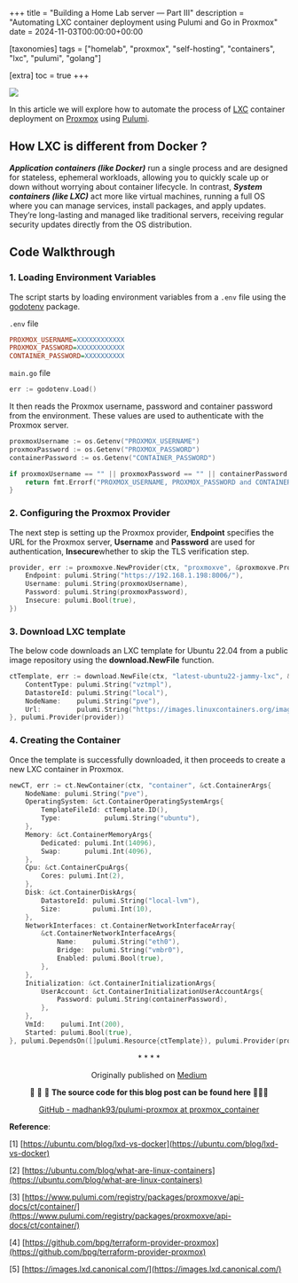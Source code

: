 +++
title = "Building a Home Lab server — Part III"
description = "Automating LXC container deployment using Pulumi and Go in Proxmox"
date = 2024-11-03T00:00:00+00:00

[taxonomies]
tags = ["homelab", "proxmox", "self-hosting", "containers", "lxc", "pulumi", "golang"]

[extra]
toc = true
+++

![](https://cdn-images-1.medium.com/max/3840/1*klPR_aiCnV51Qh6AWOkLNg.jpeg)

In this article we will explore how to automate the process of [LXC](https://linuxcontainers.org/lxc/introduction/) container deployment on [Proxmox](https://www.proxmox.com/en/) using [Pulumi](https://www.pulumi.com/).

## How LXC is different from Docker ?

_**Application containers (like Docker)**_ run a single process and are designed for stateless, ephemeral workloads, allowing you to quickly scale up or down without worrying about container lifecycle. In contrast, _**System containers (like LXC)**_ act more like virtual machines, running a full OS where you can manage services, install packages, and apply updates. They’re long-lasting and managed like traditional servers, receiving regular security updates directly from the OS distribution.

## Code Walkthrough

### 1. Loading Environment Variables

The script starts by loading environment variables from a `.env` file using the [godotenv](https://github.com/joho/godotenv) package.

`.env` file

```ini
PROXMOX_USERNAME=XXXXXXXXXXXX
PROXMOX_PASSWORD=XXXXXXXXXXXX
CONTAINER_PASSWORD=XXXXXXXXXX
```

`main.go` file

```go
err := godotenv.Load()
```

It then reads the Proxmox username, password and container password from the environment. These values are used to authenticate with the Proxmox server.

```go
proxmoxUsername := os.Getenv("PROXMOX_USERNAME")
proxmoxPassword := os.Getenv("PROXMOX_PASSWORD")
containerPassword := os.Getenv("CONTAINER_PASSWORD")

if proxmoxUsername == "" || proxmoxPassword == "" || containerPassword == "" {
    return fmt.Errorf("PROXMOX_USERNAME, PROXMOX_PASSWORD and CONTAINER_PASSWORD must be set in the .env file")
}
```

### 2. Configuring the Proxmox Provider

The next step is setting up the Proxmox provider, **Endpoint** specifies the URL for the Proxmox server, **Username** and **Password** are used for authentication, **Insecure**whether to skip the TLS verification step.

```go
provider, err := proxmoxve.NewProvider(ctx, "proxmoxve", &proxmoxve.ProviderArgs{
    Endpoint: pulumi.String("https://192.168.1.198:8006/"),
    Username: pulumi.String(proxmoxUsername),
    Password: pulumi.String(proxmoxPassword),
    Insecure: pulumi.Bool(true),
})
```

### 3. Download LXC template

The below code downloads an LXC template for Ubuntu 22.04 from a public image repository using the **download.NewFile** function.

```go
ctTemplate, err := download.NewFile(ctx, "latest-ubuntu22-jammy-lxc", &download.FileArgs{
    ContentType: pulumi.String("vztmpl"),
    DatastoreId: pulumi.String("local"),
    NodeName:    pulumi.String("pve"),
    Url:         pulumi.String("https://images.linuxcontainers.org/images/ubuntu/jammy/amd64/default/20241101_07%3A42/rootfs.tar.xz"),
}, pulumi.Provider(provider))
```

### 4. Creating the Container

Once the template is successfully downloaded, it then proceeds to create a new LXC container in Proxmox.

```go
newCT, err := ct.NewContainer(ctx, "container", &ct.ContainerArgs{
    NodeName: pulumi.String("pve"),
    OperatingSystem: &ct.ContainerOperatingSystemArgs{
        TemplateFileId: ctTemplate.ID(),
        Type:           pulumi.String("ubuntu"),
    },
    Memory: &ct.ContainerMemoryArgs{
        Dedicated: pulumi.Int(14096),
        Swap:      pulumi.Int(4096),
    },
    Cpu: &ct.ContainerCpuArgs{
        Cores: pulumi.Int(2),
    },
    Disk: &ct.ContainerDiskArgs{
        DatastoreId: pulumi.String("local-lvm"),
        Size:        pulumi.Int(10),
    },
    NetworkInterfaces: ct.ContainerNetworkInterfaceArray{
        &ct.ContainerNetworkInterfaceArgs{
            Name:    pulumi.String("eth0"),
            Bridge:  pulumi.String("vmbr0"),
            Enabled: pulumi.Bool(true),
        },
    },
    Initialization: &ct.ContainerInitializationArgs{
        UserAccount: &ct.ContainerInitializationUserAccountArgs{
            Password: pulumi.String(containerPassword),
        },
    },
    VmId:    pulumi.Int(200),
    Started: pulumi.Bool(true),
}, pulumi.DependsOn([]pulumi.Resource{ctTemplate}), pulumi.Provider(provider))
```

<div align="center">* * * *</div>

<center>

Originally published on [Medium](https://medium.com/@madhankumaravelu93/building-a-home-lab-server-part-iii-65844f344ac2)

🌟 🌟 🌟 **The source code for this blog post can be found here** 🌟🌟🌟

[GitHub - madhank93/pulumi-proxmox at proxmox_container](https://github.com/madhank93/pulumi-proxmox/tree/proxmox_container)

</center>

**Reference**:

[1] [https://ubuntu.com/blog/lxd-vs-docker](https://ubuntu.com/blog/lxd-vs-docker)

[2] [https://ubuntu.com/blog/what-are-linux-containers](https://ubuntu.com/blog/what-are-linux-containers)

[3] [https://www.pulumi.com/registry/packages/proxmoxve/api-docs/ct/container/](https://www.pulumi.com/registry/packages/proxmoxve/api-docs/ct/container/)

[4] [https://github.com/bpg/terraform-provider-proxmox](https://github.com/bpg/terraform-provider-proxmox)

[5] [https://images.lxd.canonical.com/](https://images.lxd.canonical.com/)
